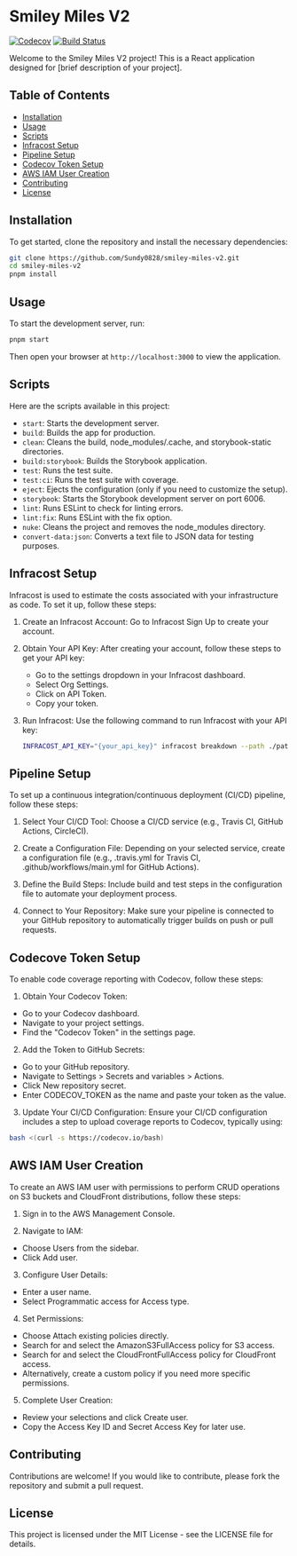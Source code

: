 # Smiley Miles V2

[![Codecov](https://codecov.io/gh/Sundy0828/smiley-miles-v2/branch/master/graph/badge.svg)](https://codecov.io/gh/Sundy0828/smiley-miles-v2)
[![Build Status](https://github.com/Sundy0828/smiley-miles-v2/actions/workflows/ci.yml/badge.svg)](https://github.com/Sundy0828/smiley-miles-v2/actions)

Welcome to the Smiley Miles V2 project! This is a React application designed for [brief description of your project].

## Table of Contents

- [Installation](#installation)
- [Usage](#usage)
- [Scripts](#scripts)
- [Infracost Setup](#infracost-setup)
- [Pipeline Setup](#pipeline-setup)
- [Codecov Token Setup](#codecov-token-setup)
- [AWS IAM User Creation](#aws-iam-user-creation)
- [Contributing](#contributing)
- [License](#license)

## Installation

To get started, clone the repository and install the necessary dependencies:

```bash
git clone https://github.com/Sundy0828/smiley-miles-v2.git
cd smiley-miles-v2
pnpm install
```

## Usage

To start the development server, run:

```bash
pnpm start
```

Then open your browser at `http://localhost:3000` to view the application.

## Scripts

Here are the scripts available in this project:

- `start`: Starts the development server.
- `build`: Builds the app for production.
- `clean`: Cleans the build, node_modules/.cache, and storybook-static directories.
- `build:storybook`: Builds the Storybook application.
- `test`: Runs the test suite.
- `test:ci`: Runs the test suite with coverage.
- `eject`: Ejects the configuration (only if you need to customize the setup).
- `storybook`: Starts the Storybook development server on port 6006.
- `lint`: Runs ESLint to check for linting errors.
- `lint:fix`: Runs ESLint with the fix option.
- `nuke`: Cleans the project and removes the node_modules directory.
- `convert-data:json`: Converts a text file to JSON data for testing purposes.

## Infracost Setup

Infracost is used to estimate the costs associated with your infrastructure as code. To set it up, follow these steps:

1. Create an Infracost Account: Go to Infracost Sign Up to create your account.

2. Obtain Your API Key: After creating your account, follow these steps to get your API key:
   - Go to the settings dropdown in your Infracost dashboard.
   - Select Org Settings.
   - Click on API Token.
   - Copy your token.
3. Run Infracost: Use the following command to run Infracost with your API key:

   ```bash
   INFRACOST_API_KEY="{your_api_key}" infracost breakdown --path ./path/to/terraform/directory
   ```

## Pipeline Setup
To set up a continuous integration/continuous deployment (CI/CD) pipeline, follow these steps:

1. Select Your CI/CD Tool: Choose a CI/CD service (e.g., Travis CI, GitHub Actions, CircleCI).

2. Create a Configuration File: Depending on your selected service, create a configuration file (e.g., .travis.yml for Travis CI, .github/workflows/main.yml for GitHub Actions).

3. Define the Build Steps: Include build and test steps in the configuration file to automate your deployment process.

4. Connect to Your Repository: Make sure your pipeline is connected to your GitHub repository to automatically trigger builds on push or pull requests.

## Codecove Token Setup
To enable code coverage reporting with Codecov, follow these steps:

1. Obtain Your Codecov Token:

  - Go to your Codecov dashboard.
  - Navigate to your project settings.
  - Find the "Codecov Token" in the settings page.

2. Add the Token to GitHub Secrets:

  - Go to your GitHub repository.
  - Navigate to Settings > Secrets and variables > Actions.
  - Click New repository secret.
  - Enter CODECOV_TOKEN as the name and paste your token as the value.

3. Update Your CI/CD Configuration: Ensure your CI/CD configuration includes a step to upload coverage reports to Codecov, typically using:

```bash
bash <(curl -s https://codecov.io/bash)
```

## AWS IAM User Creation
To create an AWS IAM user with permissions to perform CRUD operations on S3 buckets and CloudFront distributions, follow these steps:

1. Sign in to the AWS Management Console.

2. Navigate to IAM:

  - Choose Users from the sidebar.
  - Click Add user.

3. Configure User Details:

  - Enter a user name.
  - Select Programmatic access for Access type.

4. Set Permissions:

  - Choose Attach existing policies directly.
  - Search for and select the AmazonS3FullAccess policy for S3 access.
  - Search for and select the CloudFrontFullAccess policy for CloudFront access.
  - Alternatively, create a custom policy if you need more specific permissions.

5. Complete User Creation:

  - Review your selections and click Create user.
  - Copy the Access Key ID and Secret Access Key for later use.

## Contributing

Contributions are welcome! If you would like to contribute, please fork the repository and submit a pull request.

## License

This project is licensed under the MIT License - see the LICENSE file for details.
